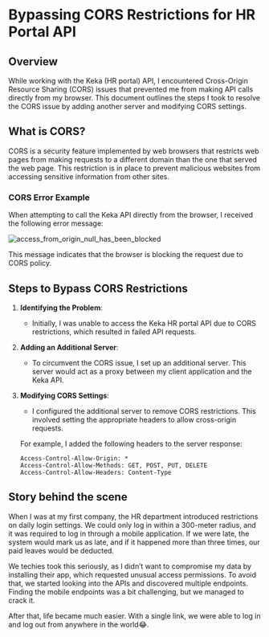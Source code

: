 # Bypassing CORS Restrictions for HR Portal API

## Overview

While working with the Keka (HR portal) API, I encountered Cross-Origin Resource Sharing (CORS) issues that prevented me from making API calls directly from my browser. This document outlines the steps I took to resolve the CORS issue by adding another server and modifying CORS settings.

## What is CORS?

CORS is a security feature implemented by web browsers that restricts web pages from making requests to a different domain than the one that served the web page. This restriction is in place to prevent malicious websites from accessing sensitive information from other sites.

### CORS Error Example

When attempting to call the Keka API directly from the browser, I received the following error message:

![access_from_origin_null_has_been_blocked](https://github.com/user-attachments/assets/ca750b04-fe1d-4ae3-802c-63fb28df7462)

This message indicates that the browser is blocking the request due to CORS policy.

## Steps to Bypass CORS Restrictions

1. **Identifying the Problem**:
   - Initially, I was unable to access the Keka HR portal API due to CORS restrictions, which resulted in failed API requests.

2. **Adding an Additional Server**:
   - To circumvent the CORS issue, I set up an additional server. This server would act as a proxy between my client application and the Keka API.

3. **Modifying CORS Settings**:
   - I configured the additional server to remove CORS restrictions. This involved setting the appropriate headers to allow cross-origin requests.

   For example, I added the following headers to the server response:

   ```http
   Access-Control-Allow-Origin: *
   Access-Control-Allow-Methods: GET, POST, PUT, DELETE
   Access-Control-Allow-Headers: Content-Type
   
## Story behind the scene

When I was at my first company, the HR department introduced restrictions on daily login settings. We could only log in within a 300-meter radius, and it was required to log in through a mobile application. If we were late, the system would mark us as late, and if it happened more than three times, our paid leaves would be deducted.

We techies took this seriously, as I didn’t want to compromise my data by installing their app, which requested unusual access permissions. To avoid that, we started looking into the APIs and discovered multiple endpoints. Finding the mobile endpoints was a bit challenging, but we managed to crack it.

After that, life became much easier. With a single link, we were able to log in and log out from anywhere in the world😂.
